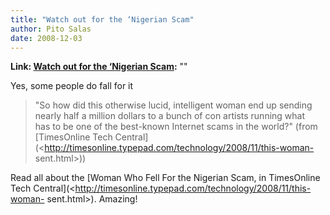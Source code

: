 ```yaml
---
title: "Watch out for the ‘Nigerian Scam"
author: Pito Salas
date: 2008-12-03
---
```


**Link: [Watch out for the ‘Nigerian Scam](None):** ""



Yes, some people do fall for it

> "So how did this otherwise lucid, intelligent woman end up sending  
> nearly half a million dollars to a bunch of con artists running what  
> has to be one of the best-known Internet scams in the world?" (from
> [TimesOnline Tech
> Central](<http://timesonline.typepad.com/technology/2008/11/this-woman-
> sent.html>))

Read all about the [Woman Who Fell For the Nigerian Scam, in TimesOnline Tech
Central](<http://timesonline.typepad.com/technology/2008/11/this-woman-
sent.html>). Amazing!


